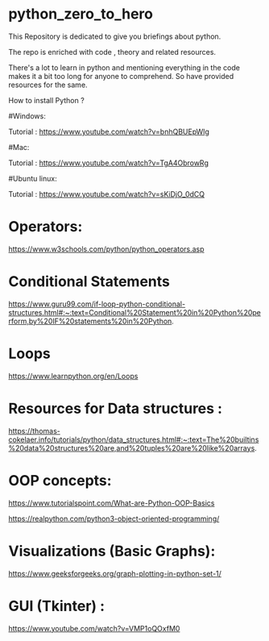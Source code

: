 # python_zero_to_hero

This Repository is dedicated to give you briefings about python.

The repo is enriched with code , theory and related resources.

There's a lot to learn in python and mentioning everything in the code makes it a bit too long for anyone to comprehend.
So have provided resources for the same.

How to install Python ?

#Windows:

Tutorial : https://www.youtube.com/watch?v=bnhQBUEpWlg

#Mac:

Tutorial : https://www.youtube.com/watch?v=TgA4ObrowRg

#Ubuntu linux:

Tutorial : https://www.youtube.com/watch?v=sKiDjO_0dCQ

# Operators:

https://www.w3schools.com/python/python_operators.asp

# Conditional Statements

https://www.guru99.com/if-loop-python-conditional-structures.html#:~:text=Conditional%20Statement%20in%20Python%20perform,by%20IF%20statements%20in%20Python.

# Loops 

https://www.learnpython.org/en/Loops

# Resources for Data structures :

https://thomas-cokelaer.info/tutorials/python/data_structures.html#:~:text=The%20builtins%20data%20structures%20are,and%20tuples%20are%20like%20arrays.

# OOP concepts:

https://www.tutorialspoint.com/What-are-Python-OOP-Basics

https://realpython.com/python3-object-oriented-programming/

# Visualizations (Basic Graphs):

https://www.geeksforgeeks.org/graph-plotting-in-python-set-1/

# GUI (Tkinter) :

https://www.youtube.com/watch?v=VMP1oQOxfM0
